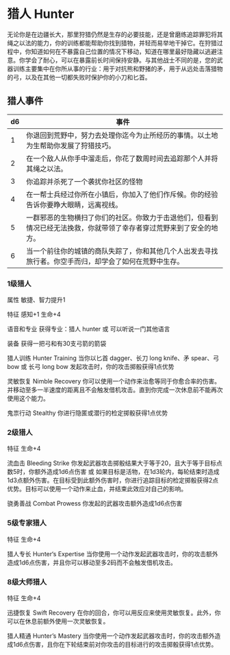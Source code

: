 # 猎人 Hunter

无论你是在边疆长大，那里狩猎仍然是生存的必要技能，还是曾磨练追踪罪犯将其绳之以法的能力，你的训练都能帮助你找到猎物，并轻而易举地干掉它。在狩猎过程中，你知道如何在不暴露自己位置的情况下移动，知道在哪里最好隐藏以逃避注意。你学会了耐心，可以在暴露前长时间保持安静。与其他战士不同的是，您的武器训练主要集中在你所从事的行业：用于对抗熊和野猪的矛，用于从远处击落猎物的弓，以及在其他一切都失败时保护你的小刀和匕首。

## 猎人事件

<table>
<thead>
<tr class="header">
<th>d6</th>
<th>事件</th>
</tr>
</thead>
<tbody>
<tr class="odd">
<td>1</td>
<td>你退回到荒野中，努力去处理你迄今为止所经历的事情。以土地为生帮助你发展了狩猎技巧。</td>
</tr>
<tr class="even">
<td>2</td>
<td>在一个敌人从你手中溜走后，你花了数周时间去追踪那个人并将其绳之以法。</td>
</tr>
<tr class="odd">
<td>3</td>
<td>你追踪并杀死了一个袭扰你社区的怪物</td>
</tr>
<tr class="even">
<td>4</td>
<td>在一帮士兵经过你所在小镇后，你加入了他们作斥候。你的经验告诉你要睁大眼睛，远离视线。</td>
</tr>
<tr class="odd">
<td>5</td>
<td>一群邪恶的生物横扫了你们的社区。你致力于击退他们，但看到情况已经无法挽救，你就带领了幸存者穿过荒野来到了安全的地方。</td>
</tr>
<tr class="even">
<td>6</td>
<td>当一个前往你的城镇的商队失踪了，你和其他几个人出发去寻找旅行者。你空手而归，却学会了如何在荒野中生存。</td>
</tr>
</tbody>
</table>

### 1级猎人

属性 敏捷、智力提升1

特征 感知+1 生命+4

语音和专业 获得专业：猎人 hunter 或 可以听说一门其他语言

装备 获得一把弓和有30支弓箭的箭袋

猎人训练 Hunter Training 当你以匕首 dagger、长刀 long knife、矛
spear、弓 bow 或 长弓 long bow 发起攻击时，你的攻击掷骰获得1点优势

灵敏恢复 Nimble Recovery
你可以使用一个动作来治愈等同于你愈合率的伤害。并移动至多一半速度的距离且不会触发借机攻击。直到你完成一次休息前不能再次使用这个能力。

鬼祟行动 Stealthy 你进行隐匿或潜行的检定掷骰获得1点优势

### 2级猎人

特征 生命+4

流血击 Bleeding Strike
你发起武器攻击掷骰结果大于等于20，且大于等于目标点数5时，你额外造成1d6点伤害
或
如果目标是活物，在1d3轮内，每轮结束时造成1d3点额外伤害。在目标受到此额外伤害时，你进行追踪目标的检定掷骰获得2点优势。目标可以使用一个动作来止血，并结束此效应对自己的影响。

骁勇善战 Combat Prowess 你发起的武器攻击额外造成1d6点伤害

### 5级专家猎人

特征 生命+4

猎人专长 Hunter‘s Expertise
当你使用一个动作发起武器攻击时，你的攻击额外造成1d6点伤害，并且你可以移动至多2码而不会触发借机攻击。

### 8级大师猎人

特征 生命+4

迅捷恢复 Swift Recovery
在你的回合，你可以用反应来使用灵敏恢复。此外，你可以在休息前额外使用一次灵敏恢复。

猎人精通 Hunter’s Mastery
当你使用一个动作发起武器攻击时，你的攻击额外造成1d6点伤害，且你在下轮结束前对你攻击的目标进行的攻击掷骰获得1点优势。

 
